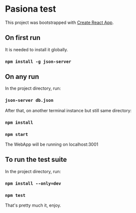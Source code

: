 # Pasiona test

This project was bootstrapped with [Create React App](https://github.com/facebook/create-react-app).

## On first run

It is needed to install it globally.

### `npm install -g json-server`

## On any run

In the project directory, run:

### `json-server db.json`

After that, on another terminal instance but still same directory:

### `npm install`
### `npm start`

The WebApp will be running on localhost:3001

## To run the test suite

In the project directory, run:

### `npm install --only=dev`
### `npm test`

That's pretty much it, enjoy.